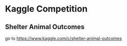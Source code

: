 # Kaggle Competition 
## Shelter Animal Outcomes

go to https://www.kaggle.com/c/shelter-animal-outcomes
